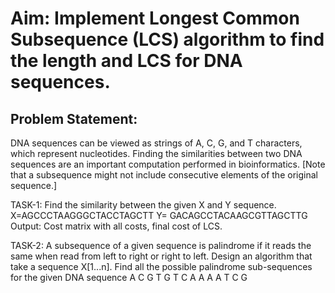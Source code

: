 # Aim: Implement Longest Common Subsequence (LCS) algorithm to find the length and LCS for DNA sequences.

## Problem Statement:
DNA sequences can be viewed as strings of A, C, G, and T characters, which represent
nucleotides. Finding the similarities between two DNA sequences are an important
computation performed in bioinformatics.
[Note that a subsequence might not include consecutive elements of the original sequence.]

TASK-1: Find the similarity between the given X and Y sequence.
X=AGCCCTAAGGGCTACCTAGCTT
Y= GACAGCCTACAAGCGTTAGCTTG
Output: Cost matrix with all costs, final cost of LCS.

TASK-2: A subsequence of a given sequence is palindrome if it reads the same when read
from left to right or right to left. Design an algorithm that take a sequence X[1...n].
Find all the possible palindrome sub-sequences for the given DNA sequence
A C G T G T C A A A A T C G